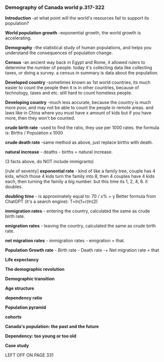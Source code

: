 ### **Demography of Canada world** p.317-322



**Introduction** -at what point will the world's resources fail to support its population? 



**World population growth** -exponential growth, the world growth is accelerating.



**Demography** -the statistical study of human populations, and helps you understand the consequences of population change.



**Census** -an ancient way back in Egypt and Rome, it allowed rulers to determine the number of people. today it's collecting data like collecting taxes, or doing a survey. a census in summary is data about the population.



**Developed country** -sometimes known as 1st world countries, its much easier to count the people then it is in other countries, because of technology, taxes and etc. still hard to count homeless people.



**Developing country** -much less accurate, because the country is much more poor, and may not be able to count the people in remote areas. and laws like in China where you must have x amount of kids but if you have more, then they won't be counted.



**crude birth rate** -used to find the ratio, they use per 1000 rates. the formula is: 
Births / Population x 1000



**crude death rate** -same method as above, just replace births with death.



**natural increase** - deaths - births = natural increase.

(3 facts above, do NOT include immigrants)


[rule of seventy]
**exponential rate** - kind of like a family tree, couple has 4 kids, which those 4 kids turn the family into 8, then 4 couples have 4 kids each, then turning the family a big number. but this time its 1, 2, 4, 8. it doubles. 



**doubling time** - is approximately equal to: 70 / x% = y
Better formula from ChatGPT (it's a search engine):
T=ln(1+r)ln(2)​


**immigration rates** - entering the country, calculated the same as crude birth rate.



**emigration rates** - leaving the country, calculated the same as crude birth rate.



**net migration rates** - immigration rates - emigration  = that.

**Population Growth rate** - Birth rate - Death rate -+ Net migration rate = that

**Life expectancy**

**The demographic revolution**

**Demographic transition**

**Age structure**

**dependency ratio**

**Population pyramid**

**cohorts**

**Canada's population: the past and the future**

**Dependency: too young or too old**

**Case study**

LEFT OFF ON PAGE 331